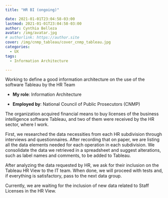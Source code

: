 ```yaml
---
title: "HR BI (ongoing)"

date: 2021-01-01T23:04:58-03:00
lastmod: 2021-01-01T23:04:58-03:00
author: Cynthia Belleza
avatar: /img/avatar.jpg
# authorlink: https://author.site
cover: /img/cnmp_tableau/cover_cnmp_tableau.jpg
categories:
  - UX 
tags:
  - Information Architecture  

---
```


Working to define a good information architecture on the use of the software Tableau by the HR Team

<!--more-->

* **My role**: Information Architecture

* **Employed by**: National Council of Public Prosecutors (CNMP)

The organization acquired financial means to buy licenses of the business intelligence software Tableau, and two of them were received by the HR sector, where I work.

First, we researched the data necessities from each HR subdivision through interviews and questionnaires. After recording that on paper, we are listing all the data elements needed for each operation in each subdivision. We consolidate the data we retrieved in a spreadsheet and suggest alterations, such as label names and comments, to be added to Tableau.

After analyzing the data requested by HR, we ask for their inclusion on the Tableau HR View to the IT team. When done, we will proceed with tests and, if everything is satisfactory, pass to the next data group.

Currently, we are waiting for the inclusion of new data related to Staff Licenses in the HR View.
